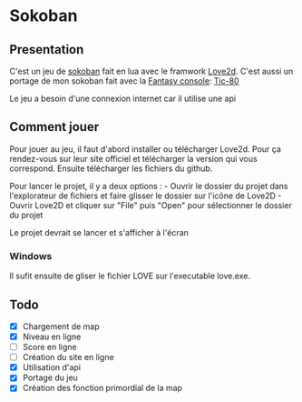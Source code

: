 # Sokoban

## Presentation

C'est un jeu de [sokoban](https://fr.wikipedia.org/wiki/Sokoban) fait en lua avec le framwork [Love2d](https://love2d.org/).
C'est aussi un portage de mon sokoban fait avec la [Fantasy console](https://fr.wikipedia.org/wiki/Fantasy_console): [Tic-80](https://tic80.com/)

Le jeu a besoin d'une connexion internet car il utilise une api

## Comment jouer

Pour jouer au jeu, il faut d'abord installer ou télécharger Love2d.
Pour ça rendez-vous sur leur site officiel et télécharger la version qui vous correspond.
Ensuite télécharger les fichiers du github.

Pour lancer le projet, il y a deux options :
    - Ouvrir le dossier du projet dans l'explorateur de fichiers et faire glisser le dossier sur l'icône de Love2D
    - Ouvrir Love2D et cliquer sur "File" puis "Open" pour sélectionner le dossier du projet

Le projet devrait se lancer et s'afficher à l'écran


### Windows
Il sufit ensuite de gliser le fichier LOVE sur l'executable love.exe.


## Todo

- [x] Chargement de map
- [x] Niveau en ligne
- [ ] Score en ligne
- [ ] Création du site en ligne
- [x] Utilisation d'api
- [x] Portage du jeu
- [x] Création des fonction primordial de la map
